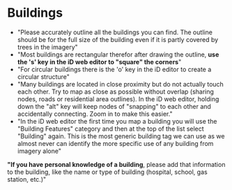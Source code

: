 Buildings
=======
* "Please accurately outline all the buildings you can find. The outline should be for the full size of the building even if it is partly covered by trees in the imagery"
* "Most buildings are rectangular therefor after drawing the outline, **use the 's' key in the iD web editor to "square" the corners**"
* "For circular buildings there is the 'o' key in the iD editor to create a circular structure"
* "Many buildings are located in close proximity but do not actually touch each other. Try to map as close as possible without overlap (sharing nodes, roads or residential area outlines). In the iD web editor, holding down the "alt" key will keep nodes of "snapping" to each other and accidentally connecting. Zoom in to make this easier."
* "In the iD web editor the first time you map a building you will use the "Building Features" category and then at the top of the list select "Building" again. This is the most generic building tag we can use as we almost never can identify the more specific use of any building from imagery alone"

**"If you have personal knowledge of a building**, please add that information to the building, like the name or type of building (hospital, school, gas station, etc.)"